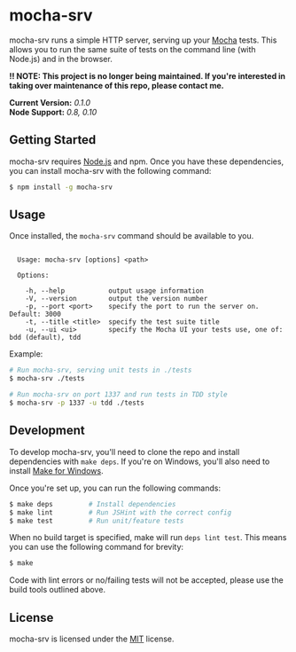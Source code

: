 

mocha-srv
=========

mocha-srv runs a simple HTTP server, serving up your [Mocha][mocha] tests. This allows you to run the same suite of tests on the command line (with Node.js) and in the browser.

**:bangbang: NOTE: This project is no longer being maintained. If you're interested in taking over maintenance of this repo, please contact me.**

**Current Version:** *0.1.0*  
**Node Support:** *0.8, 0.10*


Getting Started
---------------

mocha-srv requires [Node.js][node] and npm. Once you have these dependencies, you can install mocha-srv with the following command:

```sh
$ npm install -g mocha-srv
```


Usage
-----

Once installed, the `mocha-srv` command should be available to you.

```

  Usage: mocha-srv [options] <path>

  Options:

    -h, --help           output usage information
    -V, --version        output the version number
    -p, --port <port>    specify the port to run the server on. Default: 3000
    -t, --title <title>  specify the test suite title
    -u, --ui <ui>        specify the Mocha UI your tests use, one of: bdd (default), tdd

```

Example:

```sh
# Run mocha-srv, serving unit tests in ./tests
$ mocha-srv ./tests

# Run mocha-srv on port 1337 and run tests in TDD style
$ mocha-srv -p 1337 -u tdd ./tests
```


Development
-----------

To develop mocha-srv, you'll need to clone the repo and install dependencies with `make deps`. If you're on Windows, you'll also need to install [Make for Windows][make].

Once you're set up, you can run the following commands:

```sh
$ make deps         # Install dependencies
$ make lint         # Run JSHint with the correct config
$ make test         # Run unit/feature tests
```

When no build target is specified, make will run `deps lint test`. This means you can use the following command for brevity:

```sh
$ make
```

Code with lint errors or no/failing tests will not be accepted, please use the build tools outlined above.


License
-------

mocha-srv is licensed under the [MIT][mit] license.



[make]: http://gnuwin32.sourceforge.net/packages/make.htm
[mit]: http://opensource.org/licenses/mit-license.php
[mocha]: http://visionmedia.github.com/mocha/
[node]: http://nodejs.org/
